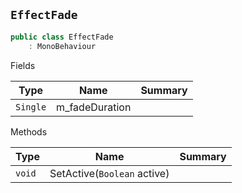 ## `EffectFade`

```csharp
public class EffectFade
    : MonoBehaviour

```

Fields

| Type | Name | Summary | 
| --- | --- | --- | 
| `Single` | m_fadeDuration |  | 


Methods

| Type | Name | Summary | 
| --- | --- | --- | 
| `void` | SetActive(`Boolean` active) |  | 


